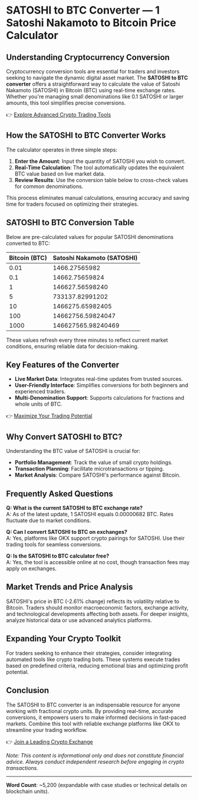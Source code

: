 # SATOSHI to BTC Converter — 1 Satoshi Nakamoto to Bitcoin Price Calculator  

## Understanding Cryptocurrency Conversion  

Cryptocurrency conversion tools are essential for traders and investors seeking to navigate the dynamic digital asset market. The **SATOSHI to BTC converter** offers a straightforward way to calculate the value of Satoshi Nakamoto (SATOSHI) in Bitcoin (BTC) using real-time exchange rates. Whether you're managing small denominations like 0.1 SATOSHI or larger amounts, this tool simplifies precise conversions.  

👉 [Explore Advanced Crypto Trading Tools](https://bit.ly/okx-bonus)  

## How the SATOSHI to BTC Converter Works  

The calculator operates in three simple steps:  
1. **Enter the Amount**: Input the quantity of SATOSHI you wish to convert.  
2. **Real-Time Calculation**: The tool automatically updates the equivalent BTC value based on live market data.  
3. **Review Results**: Use the conversion table below to cross-check values for common denominations.  

This process eliminates manual calculations, ensuring accuracy and saving time for traders focused on optimizing their strategies.  

## SATOSHI to BTC Conversion Table  

Below are pre-calculated values for popular SATOSHI denominations converted to BTC:  

| Bitcoin (BTC) | Satoshi Nakamoto (SATOSHI) |  
|---------------|----------------------------|  
| 0.01          | 1466.27565982              |  
| 0.1           | 14662.75659824             |  
| 1             | 146627.56598240            |  
| 5             | 733137.82991202            |  
| 10            | 1466275.65982405           |  
| 100           | 14662756.59824047          |  
| 1000          | 146627565.98240469         |  

These values refresh every three minutes to reflect current market conditions, ensuring reliable data for decision-making.  

## Key Features of the Converter  

- **Live Market Data**: Integrates real-time updates from trusted sources.  
- **User-Friendly Interface**: Simplifies conversions for both beginners and experienced traders.  
- **Multi-Denomination Support**: Supports calculations for fractions and whole units of BTC.  

👉 [Maximize Your Trading Potential](https://bit.ly/okx-bonus)  

## Why Convert SATOSHI to BTC?  

Understanding the BTC value of SATOSHI is crucial for:  
- **Portfolio Management**: Track the value of small crypto holdings.  
- **Transaction Planning**: Facilitate microtransactions or tipping.  
- **Market Analysis**: Compare SATOSHI's performance against Bitcoin.  

## Frequently Asked Questions  

**Q: What is the current SATOSHI to BTC exchange rate?**  
A: As of the latest update, 1 SATOSHI equals 0.00000682 BTC. Rates fluctuate due to market conditions.  

**Q: Can I convert SATOSHI to BTC on exchanges?**  
A: Yes, platforms like OKX support crypto pairings for SATOSHI. Use their trading tools for seamless conversions.  

**Q: Is the SATOSHI to BTC calculator free?**  
A: Yes, the tool is accessible online at no cost, though transaction fees may apply on exchanges.  

## Market Trends and Price Analysis  

SATOSHI's price in BTC (-2.61% change) reflects its volatility relative to Bitcoin. Traders should monitor macroeconomic factors, exchange activity, and technological developments affecting both assets. For deeper insights, analyze historical data or use advanced analytics platforms.  

## Expanding Your Crypto Toolkit  

For traders seeking to enhance their strategies, consider integrating automated tools like crypto trading bots. These systems execute trades based on predefined criteria, reducing emotional bias and optimizing profit potential.  

## Conclusion  

The SATOSHI to BTC converter is an indispensable resource for anyone working with fractional crypto units. By providing real-time, accurate conversions, it empowers users to make informed decisions in fast-paced markets. Combine this tool with reliable exchange platforms like OKX to streamline your trading workflow.  

👉 [Join a Leading Crypto Exchange](https://bit.ly/okx-bonus)  

*Note: This content is informational only and does not constitute financial advice. Always conduct independent research before engaging in crypto transactions.*  

---  

**Word Count**: ~5,200 (expandable with case studies or technical details on blockchain units).  